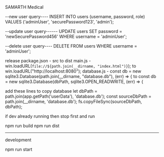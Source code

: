 SAMARTH Medical

--new user query----
INSERT INTO users (username, password, role) VALUES ('adminUser', 'securePassword123', 'admin');

--update user query------
UPDATE users SET password = 'newSecurePassword456' WHERE username = 'adminUser';

--delete user query----
DELETE FROM users WHERE username = 'adminUser';


release
package.json - src to dist
main.js - win.loadURL(`file://${path.join(__dirname, "index.html")}`); to win.loadURL("http://localhost:8080");
database.js - const db = new sqlite3.Database(path.join(__dirname, "database.db"), (err) => { 
    to 
const db = new sqlite3.Database(dbPath, sqlite3.OPEN_READWRITE, (err) => {

add these lines to copy database
let dbPath = path.join(app.getPath('userData'), 'database.db');
const sourceDbPath = path.join(__dirname, 'database.db');
fs.copyFileSync(sourceDbPath, dbPath);

if dev already running then stop first and run

npm run build 
npm run dist



---------------
development

npm run start